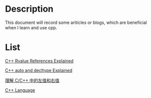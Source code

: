 # Description
This document will record some ariticles or blogs, which are beneficial when I learn and use cpp.

# List
[C++ Rvalue References Explained](http://thbecker.net/articles/rvalue_references/section_01.html)

[C++ auto and decltype Explained](http://thbecker.net/articles/auto_and_decltype/section_01.html)

[理解 C/C++ 中的左值和右值](https://nettee.github.io/posts/2018/Understanding-lvalues-and-rvalues-in-C-and-C/)

[C++ Language](https://cplusplus.com/doc/tutorial/polymorphism/)